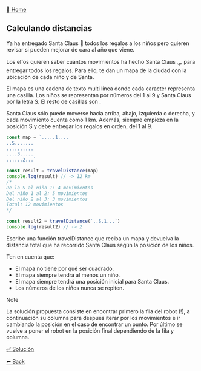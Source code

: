 [🏡 Home](https://github.com/jcuencagento/JCG-adventJS)

## Calculando distancias

Ya ha entregado Santa Claus 🎅 todos los regalos a los niños pero quieren revisar si pueden mejorar de cara al año que viene.

Los elfos quieren saber cuántos movimientos ha hecho Santa Claus 🛷 para entregar todos los regalos. Para ello, te dan un mapa de la ciudad con la ubicación de cada niño y de Santa.

El mapa es una cadena de texto multi línea donde cada caracter representa una casilla. Los niños se representan por números del 1 al 9 y Santa Claus por la letra S. El resto de casillas son .

Santa Claus sólo puede moverse hacia arriba, abajo, izquierda o derecha, y cada movimiento cuenta como 1 km. Además, siempre empieza en la posición S y debe entregar los regalos en orden, del 1 al 9.

```javascript
const map = `.....1....
..S.......
..........
....3.....
......2...`

const result = travelDistance(map)
console.log(result) // -> 12 km
/*
De la S al niño 1: 4 movimientos
Del niño 1 al 2: 5 movimientos
Del niño 2 al 3: 3 movimientos
Total: 12 movimientos
*/

const result2 = travelDistance(`..S.1...`)
console.log(result2) // -> 2
```

Escribe una función travelDistance que reciba un mapa y devuelva la distancia total que ha recorrido Santa Claus según la posición de los niños.

Ten en cuenta que:

- El mapa no tiene por qué ser cuadrado.
- El mapa siempre tendrá al menos un niño.
- El mapa siempre tendrá una posición inicial para Santa Claus.
- Los números de los niños nunca se repiten.


> [!NOTE]
> La solución propuesta consiste en encontrar primero la fila del robot (!), a continuación su columna
> para después iterar por los movimientos e ir cambiando la posición en el caso de encontrar un punto.
> Por último se vuelve a poner el robot en la posición final dependiendo de la fila y columna.


[✅ Solución](https://github.com/jcuencagento/JCG-adventJS/blob/master/challenges/december_25.js)


[⬅️ Back](https://github.com/jcuencagento/JCG-adventJS/blob/master/challenges/december_24.md)
